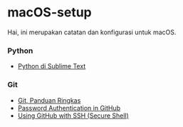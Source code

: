 # macOS-setup

Hai, ini merupakan catatan dan konfigurasi untuk macOS.

### Python
- [Python di Sublime Text](/sublime-text/README.md)

### Git
- [Git, Panduan Ringkas](https://rogerdudler.github.io/git-guide/index.id.html)
- [Password Authentication in GitHub](https://levelup.gitconnected.com/fix-password-authentication-github-3395e579ce74)
- [Using GitHub with SSH (Secure Shell)](https://www.geeksforgeeks.org/using-github-with-ssh-secure-shell/)
